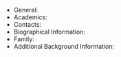 * General:
* Academics:
* Contacts:
* Biographical Information:
* Family:
* Additional Background Information:

